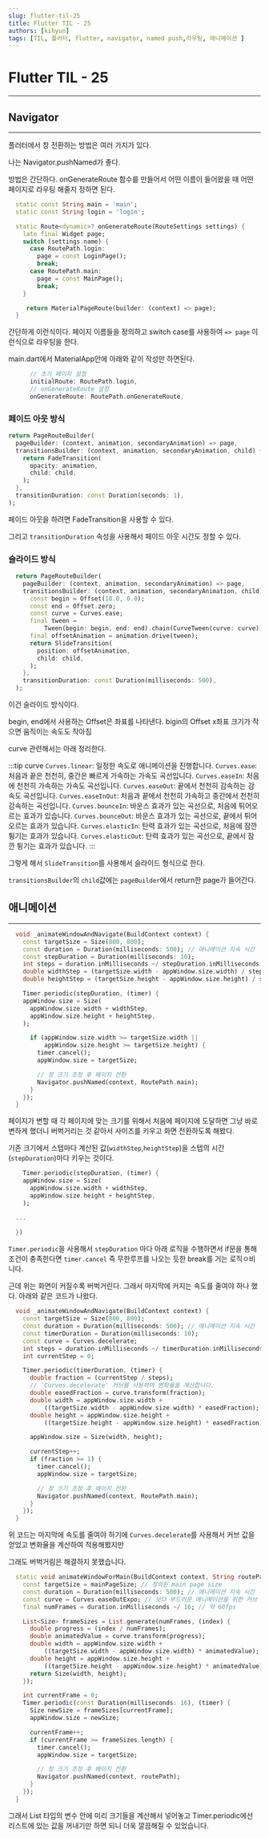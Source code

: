 ```yaml
---
slug: flutter-til-25
title: Flutter TIL - 25
authors: [kihyun]
tags: [TIL, 플러터, flutter, navigator, named push,라우팅, 애니메이션 ]
---
```


# Flutter TIL - 25
---

## Navigator
---

플러터에서 창 전환하는 방법은 여러 가지가 있다.

나는 Navigator.pushNamed가 좋다.

방법은 간단하다. onGenerateRoute 함수를 만들어서 어떤 이름이 들어왔을 때 어떤 페이지로 라우팅 해줄지 정하면 된다.

```dart
  static const String main = 'main';
  static const String login = 'login';

  static Route<dynamic>? onGenerateRoute(RouteSettings settings) {
    late final Widget page;
    switch (settings.name) {
      case RoutePath.login:
        page = const LoginPage();
        break;
      case RoutePath.main:
        page = const MainPage();
        break;
    }

     return MaterialPageRoute(builder: (context) => page);
  }
```

간단하게 이런식이다. 페이지 이름들을 정의하고 switch case를 사용하여 `=> page` 이런식으로 라우팅을 한다.

main.dart에서 MaterialApp안에 아래와 같이 작성만 하면된다.

```dart
      // 초기 페이지 설정
      initialRoute: RoutePath.login,
      // onGenerateRoute 설정
      onGenerateRoute: RoutePath.onGenerateRoute,
```


### 페이드 아웃 방식

```dart
return PageRouteBuilder(
  pageBuilder: (context, animation, secondaryAnimation) => page,
  transitionsBuilder: (context, animation, secondaryAnimation, child) {
    return FadeTransition(
      opacity: animation,
      child: child,
    );
  },
  transitionDuration: const Duration(seconds: 1),
);
```

페이드 아웃을 하려면 FadeTransition을 사용할 수 있다.

그리고 `transitionDuration` 속성을 사용해서 페이드 아웃 시간도 정할 수 있다.

### 슬라이드 방식

```dart
  return PageRouteBuilder(
    pageBuilder: (context, animation, secondaryAnimation) => page,
    transitionsBuilder: (context, animation, secondaryAnimation, child) {
      const begin = Offset(10.0, 0.0);
      const end = Offset.zero;
      const curve = Curves.ease;
      final tween =
          Tween(begin: begin, end: end).chain(CurveTween(curve: curve));
      final offsetAnimation = animation.drive(tween);
      return SlideTransition(
        position: offsetAnimation,
        child: child,
      );
    },
    transitionDuration: const Duration(milliseconds: 500),
  );
```

이건 슬라이드 방식이다.

begin, end에서 사용하는 Offset은 좌표를 나타낸다. bigin의 Offset x좌표 크기가 작으면 움직이는 속도도 작아짐

curve 관련해서는 아래 정리한다.

:::tip curve
`Curves.linear`: 일정한 속도로 애니메이션을 진행합니다.
`Curves.ease`: 처음과 끝은 천천히, 중간은 빠르게 가속하는 가속도 곡선입니다.
`Curves.easeIn`: 처음에 천천히 가속하는 가속도 곡선입니다.
`Curves.easeOut`: 끝에서 천천히 감속하는 감속도 곡선입니다.
`Curves.easeInOut`: 처음과 끝에서 천천히 가속하고 중간에서 천천히 감속하는 곡선입니다.
`Curves.bounceIn`: 바운스 효과가 있는 곡선으로, 처음에 튀어오르는 효과가 있습니다.
`Curves.bounceOut`: 바운스 효과가 있는 곡선으로, 끝에서 튀어오르는 효과가 있습니다.
`Curves.elasticIn`: 탄력 효과가 있는 곡선으로, 처음에 잠깐 튕기는 효과가 있습니다.
`Curves.elasticOut`: 탄력 효과가 있는 곡선으로, 끝에서 잠깐 튕기는 효과가 있습니다.
:::

그렇게 해서 `SlideTransition`를 사용해서 슬라이드 형식으로 한다. 

`transitionsBuilder`의 `child`값에는 `pageBuilder`에서 return한 page가 들어간다.


## 애니메이션
---

```dart
  void _animateWindowAndNavigate(BuildContext context) {
    const targetSize = Size(800, 800);
    const duration = Duration(milliseconds: 500); // 애니메이션 지속 시간
    const stepDuration = Duration(milliseconds: 10);
    int steps = duration.inMilliseconds ~/ stepDuration.inMilliseconds;
    double widthStep = (targetSize.width - appWindow.size.width) / steps;
    double heightStep = (targetSize.height - appWindow.size.height) / steps;

    Timer.periodic(stepDuration, (timer) {
    appWindow.size = Size(
      appWindow.size.width + widthStep,
      appWindow.size.height + heightStep,
    );

      if (appWindow.size.width >= targetSize.width ||
          appWindow.size.height >= targetSize.height) {
        timer.cancel();
        appWindow.size = targetSize;

        // 창 크기 조정 후 페이지 전환
        Navigator.pushNamed(context, RoutePath.main);
      }
    });
  }
```

페이지가 변할 때 각 페이지에 맞는 크기를 위해서 처음에 페이지에 도달하면 그냥 바로 변하게 했더니 버벅거리는 것 같아서 사이즈를 키우고 화면 전환하도록 해봤다.

기존 크기에서 스텝마다 계산된 값(`widthStep`,`heightStep`)을 스텝의 시간(`stepDuration`)마다 키우는 것이다.

```dart
    Timer.periodic(stepDuration, (timer) {
    appWindow.size = Size(
      appWindow.size.width + widthStep,
      appWindow.size.height + heightStep,
    );

  ...
  
  })
```

`Timer.periodic`을 사용해서 `stepDuration` 마다 아래 로직을 수행하면서 if문을 통해 조건이 충족한다면 `timer.cancel` 즉 무한루프를 나오는 듯한 break를 거는 로직ㅇ비니다.

근데 위는 화면이 커질수록 버벅거린다. 그래서 마지막에 커지는 속도를 줄여야 하나 했다. 아래와 같은 코드가 나왔다.


```dart
  void _animateWindowAndNavigate(BuildContext context) {
    const targetSize = Size(800, 800);
    const duration = Duration(milliseconds: 500); // 애니메이션 지속 시간
    const timerDuration = Duration(milliseconds: 10);
    const curve = Curves.decelerate;
    int steps = duration.inMilliseconds ~/ timerDuration.inMilliseconds;
    int currentStep = 0;

    Timer.periodic(timerDuration, (timer) {
      double fraction = (currentStep / steps);
      // 'Curves.decelerate' 커브를 사용하여 변화율을 계산합니다.
      double easedFraction = curve.transform(fraction);
      double width = appWindow.size.width +
          ((targetSize.width - appWindow.size.width) * easedFraction);
      double height = appWindow.size.height +
          ((targetSize.height - appWindow.size.height) * easedFraction);

      appWindow.size = Size(width, height);

      currentStep++;
      if (fraction >= 1) {
        timer.cancel();
        appWindow.size = targetSize; 

        // 창 크기 조정 후 페이지 전환
        Navigator.pushNamed(context, RoutePath.main);
      }
    });
  }
```

위 코드는 마지막에 속도를 줄여야 하기에 `Curves.decelerate`를 사용해서 커브 값을 얻었고 변화율을 계산하여 적용해봤지만

그래도 버벅거림은 해결하지 못했습니다.


```dart
  static void animateWindowForMain(BuildContext context, String routePath) {
    const targetSize = mainPageSize; // 정의된 main page size
    const duration = Duration(milliseconds: 500); // 애니메이션 지속 시간
    const curve = Curves.easeOutExpo; // 보다 부드러운 애니메이션을 위한 커브
    final numFrames = duration.inMilliseconds ~/ 16; // 약 60fps

    List<Size> frameSizes = List.generate(numFrames, (index) {
      double progress = (index / numFrames);
      double animatedValue = curve.transform(progress);
      double width = appWindow.size.width +
          ((targetSize.width - appWindow.size.width) * animatedValue);
      double height = appWindow.size.height +
          ((targetSize.height - appWindow.size.height) * animatedValue);
      return Size(width, height);
    });

    int currentFrame = 0;
    Timer.periodic(const Duration(milliseconds: 16), (timer) {
      Size newSize = frameSizes[currentFrame];
      appWindow.size = newSize;

      currentFrame++;
      if (currentFrame >= frameSizes.length) {
        timer.cancel();
        appWindow.size = targetSize;

        // 창 크기 조정 후 페이지 전환
        Navigator.pushNamed(context, routePath);
      }
    });
  }
```

그래서 List<Size> 타입의 변수 안에 미리 크기들을 계산해서 넣어놓고 Timer.periodic에선 리스트에 있는 값을 꺼내기만 하면 되니 더욱 깔끔해질 수 있었습니다.
